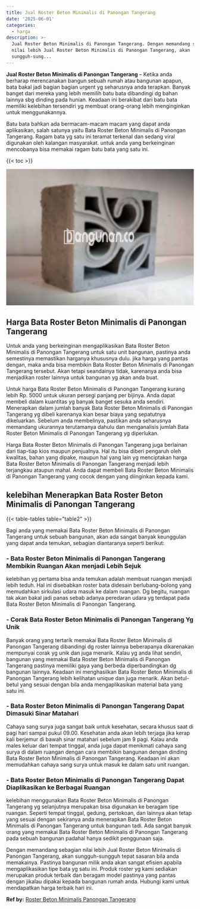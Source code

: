 ```yaml
---
title: Jual Roster Beton Minimalis di Panongan Tangerang
date: '2025-06-01'
categories:
  - harga
description: >-
  Jual Roster Beton Minimalis di Panongan Tangerang. Dengan memandang sebagian
  nilai lebih Jual Roster Beton Minimalis di Panongan Tangerang, akan
  sungguh-sung...
---
```


**Jual Roster Beton Minimalis di Panongan Tangerang** – Ketika anda berharap merencanakan bangun sebuah rumah atau bangunan apapun, bata bakal jadi bagian bagian urgent yg seharusnya anda terapkan. Banyak banget dari mereka yang lebih memilih batu bata dibandingi dg bahan lainnya sbg dinding pada hunian. Keadaan ini berakibat dari batu bata memiliki kelebihan tersendiri yg membuat orang-orang lebih menginginkan untuk menggunakannya.

Batu bata bahkan ada bermacam-macam macam yang dapat anda aplikasikan, salah satunya yaitu Bata Roster Beton Minimalis di Panongan Tangerang. Ragam bata yg satu ini teramat terkenal dan sedang viral digunakan oleh kalangan masyarakat. untuk anda yang berkeinginan mencobanya bisa memakai ragam batu bata yang satu ini.

{{< toc >}}

![Jual Roster Beton Minimalis di Panongan Tangerang](/images/bata-roster-minimalis-16.png)

## Harga Bata Roster Beton Minimalis di Panongan Tangerang

Untuk anda yang berkeinginan mengaplikasikan Bata Roster Beton Minimalis di Panongan Tangerang untuk satu unit bangunan, pastinya anda semestinya memastikan harganya khususnya dulu. jika harga yang pantas dengan, maka anda bisa membikin Bata Roster Beton Minimalis di Panongan Tangerang tersebut. Akan tetapi seandainya tidak, karenanya anda bisa menjadikan roster lainnya untuk bangunan yg akan anda buat.

Untuk harga Bata Roster Beton Minimalis di Panongan Tangerang kurang lebih Rp. 5000 untuk ukuran persegi panjang per bijinya. Anda dapat membeli dalam kuantitas yg banyak banget sesuka anda sendiri. Menerapkan dalam jumlah banyak Bata Roster Beton Minimalis di Panongan Tangerang yg dibeli karenanya kian besar biaya yang sepatutnya dikeluarkan. Sebelum anda membelinya, pastikan anda seharusnya memandang ukurannya terutamanya dahulu dan menganalisis jumlah Bata Roster Beton Minimalis di Panongan Tangerang yg diperlukan.

Harga Bata Roster Beton Minimalis di Panongan Tangerang juga berlainan dari tiap-tiap kios maupun penjualnya. Hal itu bisa diberi pengaruh oleh kwalitas, bahan yang dipake, maupun hal yang lain yg menciptakan harga Bata Roster Beton Minimalis di Panongan Tangerang menjadi lebih terjangkau ataupun mahal. Anda dapat membeli Bata Roster Beton Minimalis di Panongan Tangerang yang cocok dengan yang diinginkan kepada kami.

## kelebihan Menerapkan Bata Roster Beton Minimalis di Panongan Tangerang

{{< table-tables table="table2" >}}

Bagi anda yang memakai Bata Roster Beton Minimalis di Panongan Tangerang untuk sebuah bangunan, akan ada sangat banyak keunggulan yang dapat anda temukan, sebagian diantaranya seperti berikut:

### \- Bata Roster Beton Minimalis di Panongan Tangerang Membikin Ruangan Akan menjadi Lebih Sejuk

kelebihan yg pertama bisa anda temukan adalah membuat ruangan menjadi lebih teduh. Hal ini disebabkan roster bata didesain berlubang-bolong yang memudahkan sirkulasi udara masuk ke dalam ruangan. Dg begitu, ruangan tak akan bakal jadi panas sebab adanya peredaran udara yg terdapat pada Bata Roster Beton Minimalis di Panongan Tangerang.

### \- Corak Bata Roster Beton Minimalis di Panongan Tangerang Yg Unik

Banyak orang yang tertarik memakai Bata Roster Beton Minimalis di Panongan Tangerang dibandingi dg roster lainnya beberapanya dikarenakan mempunyai corak yg unik dan juga menarik. Kalau yg anda lihat sendiri, bangunan yang memakai Bata Roster Beton Minimalis di Panongan Tangerang pastinya memiliki gaya yang berbeda diperbandingkan dg bangunan lainnya. Keadaan ini menghasilkan Bata Roster Beton Minimalis di Panongan Tangerang lebih kelihatan unique dan juga menarik. Akan betul-betul yang sesuai dengan bila anda mengaplikasikan material bata yang satu ini.

### \- Bata Roster Beton Minimalis di Panongan Tangerang Dapat Dimasuki Sinar Matahari

Cahaya sang surya juga sangat baik untuk kesehatan, secara khusus saat di pagi hari sampai pukul 09.00. Kesehatan anda akan lebih terjaga jika kerap kali berjemur di bawah sinar matahari sebelum jam 9 pagi. Kalau anda males keluar dari tempat tinggal, anda juga dapat menikmati cahaya sang surya di dalam ruangan dengan cara membikin bangunan dengan dinding Bata Roster Beton Minimalis di Panongan Tangerang. Keadaan ini akan memudahkan cahaya sang surya untuk masuk ke dalam satu unit ruangan.

### \- Bata Roster Beton Minimalis di Panongan Tangerang Dapat Diaplikasikan ke Berbagai Ruangan

kelebihan menggunakan Bata Roster Beton Minimalis di Panongan Tangerang yg selanjutnya merupakan bisa digunakan ke beragam tipe ruangan. Seperti tempat tinggal, gedung, pertokoan, dan lainnya akan tetap yang sesuai dengan sekiranya anda menerapkan Bata Roster Beton Minimalis di Panongan Tangerang untuk bangunan tadi. Ada sangat banyak orang yang memakai Bata Roster Beton Minimalis di Panongan Tangerang pada sebuah bangunan padahal hanya sedikit penggunaan saja.

Dengan memandang sebagian nilai lebih Jual Roster Beton Minimalis di Panongan Tangerang, akan sungguh-sungguh tepat sasaran bila anda memakainya. Pastinya bangunan milik anda akan sangat efisien apabila mengaplikasikan tipe bata yg satu ini. Produk roster yg kami sediakan merupakan produk terbaik dan beragam model pastinya yang pantas dengan jikalau dipakai kepada bangunan rumah anda. Hubungi kami untuk mendapatkan harga terbaik hari ini.

**Ref by:** [Roster Beton Minimalis Panongan Tangerang](https://id.wikipedia.org/wiki/Roster)
